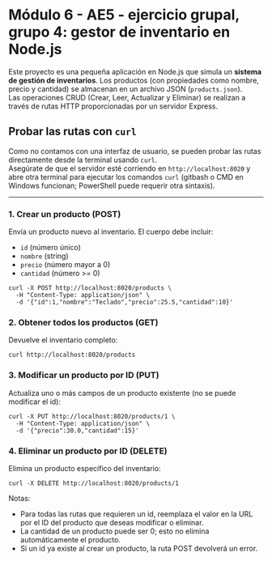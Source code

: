 # Módulo 6 - AE5 - ejercicio grupal, grupo 4: gestor de inventario en Node.js

Este proyecto es una pequeña aplicación en Node.js que simula un **sistema de gestión de inventarios**. Los productos (con propiedades como nombre, precio y cantidad) se almacenan en un archivo JSON (`products.json`).  
Las operaciones CRUD (Crear, Leer, Actualizar y Eliminar) se realizan a través de rutas HTTP proporcionadas por un servidor Express.

## Probar las rutas con `curl`

Como no contamos con una interfaz de usuario, se pueden probar las rutas directamente desde la terminal usando `curl`.  
Asegúrate de que el servidor esté corriendo en `http://localhost:8020` y abre otra terminal para ejecutar los comandos `curl` (gitbash o CMD en Windows funcionan; PowerShell puede requerir otra sintaxis).

---

### 1. Crear un producto (POST)

Envía un producto nuevo al inventario. El cuerpo debe incluir:

- `id` (número único)
- `nombre` (string)
- `precio` (número mayor a 0)
- `cantidad` (número >= 0)

```
curl -X POST http://localhost:8020/products \
  -H "Content-Type: application/json" \
  -d '{"id":1,"nombre":"Teclado","precio":25.5,"cantidad":10}'
```

### 2. Obtener todos los productos (GET)

Devuelve el inventario completo:

```
curl http://localhost:8020/products
```

### 3. Modificar un producto por ID (PUT)

Actualiza uno o más campos de un producto existente (no se puede modificar el id):

```
curl -X PUT http://localhost:8020/products/1 \
  -H "Content-Type: application/json" \
  -d '{"precio":30.0,"cantidad":15}'
```

### 4. Eliminar un producto por ID (DELETE)

Elimina un producto específico del inventario:

```
curl -X DELETE http://localhost:8020/products/1
```

Notas:

- Para todas las rutas que requieren un id, reemplaza el valor en la URL por el ID del producto que deseas modificar o eliminar.
- La cantidad de un producto puede ser 0; esto no elimina automáticamente el producto.
- Si un id ya existe al crear un producto, la ruta POST devolverá un error.
